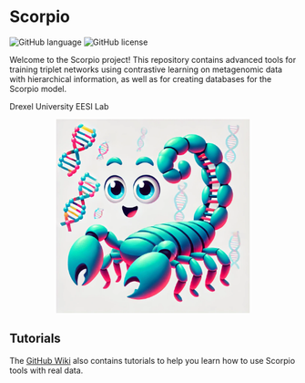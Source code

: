 # Scorpio

![GitHub language](https://img.shields.io/github/languages/top/MsAlEhR/Scorpio)
![GitHub license](https://img.shields.io/github/license/MsAlEhR/Scorpio)

Welcome to the Scorpio project! This repository contains advanced tools for training triplet networks using contrastive learning on metagenomic data with hierarchical information, as well as for creating databases for the Scorpio model. 

Drexel University EESI Lab


<p align="center">
  <img src="scorpio_logo.webp" alt="Scorpio Logo" width="340" height="340">
</p>

## Tutorials

The [GitHub Wiki](https://github.com/MsAlEhR/Scorpio/wiki) also contains tutorials to help you learn how to use Scorpio tools with real data.
